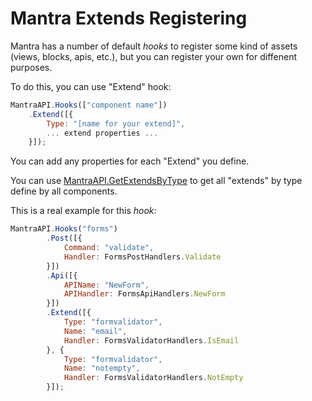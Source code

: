 # Mantra Extends Registering

Mantra has a number of default *hooks* to register some kind of assets (views, blocks, apis, etc.), but you can register your own for diffenent purposes.

To do this, you can use "Extend" hook:

```js
MantraAPI.Hooks(["component name"])
    .Extend([{
        Type: "[name for your extend]",
        ... extend properties ...
    }]);
```

You can add any properties for each "Extend" you define.

You can use [MantraAPI.GetExtendsByType](/docs/mantraapi-reference.md#mantraapi.getextendsbytype) to get all "extends" by type define by all components.

This is a real example for this *hook*:

```js
MantraAPI.Hooks("forms")
        .Post([{
            Command: "validate",
            Handler: FormsPostHandlers.Validate
        }])
        .Api([{
            APIName: "NewForm",
            APIHandler: FormsApiHandlers.NewForm
        }])
        .Extend([{
            Type: "formvalidator",
            Name: "email",
            Handler: FormsValidatorHandlers.IsEmail
        }, {
            Type: "formvalidator",
            Name: "notempty",
            Handler: FormsValidatorHandlers.NotEmpty
        }]);
```